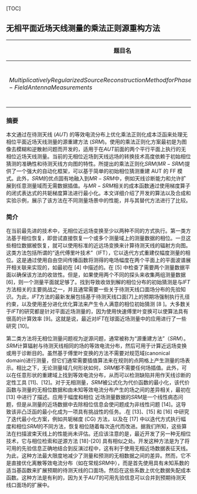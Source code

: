 [TOC]



## 无相平面近场天线测量的乘法正则源重构方法

| 题目名                                                       | 作者名                                                       | 发表日期 | 分类   |
| ------------------------------------------------------------ | ------------------------------------------------------------ | -------- | ------ |
| $Multiplicatively Regularized Source Reconstruction Method for Phaseless Planar Near-Field Antenna Measurements$ | $Trevor Brown, Student Member, IEEE, Ian Jeffrey, Member, IEEE, and Puyan Mojabi, Member, IEEE$ | 2017     | 源重构 |



### 摘要

本文通过在待测天线 ($AUT$) 的等效电流分布上优化乘法正则化成本泛函来处理无相位平面近场天线测量的源重建方法 $(SRM)$。使用的乘法正则化方案最初是为图像去模糊和逆散射问题而开发的，适用于在$AUT$前面的两个平行平面上执行的无相位近场天线测量。当前的无相位近场到天线远场的转换技术高度依赖于初始相位猜测的准确性和待测天线方向图的特性。所提出的乘法正则化$SRM (MR-SRM)$提供了一个强大的自动化框架，可以基于简单的初始相位猜测重建 AUT 的 FF 模式。此外，$SRM$的优点固有地融入到$MR-SRM$中，例如天线诊断能力和允许扩展到任意测量域而无需数据插值。与$MR-SRM$相关的成本函数通过使用梯度算子的闭式表达式的共轭梯度算法进行最小化。本文详细介绍了开发的算法以及合成和实验示例，展示了该方法在不同测量场景中的性能，并与其替代方法进行了比较。





### 简介

​	在当前最先进的技术中，无相位近远场变换至少以两种不同的方式执行。第一类方法基于相位恢复，即尝试直接恢复一个或多个测量域上的测量数据的相位。一旦这些相位数据被恢复，就可以使用标准的近远场变换来计算待测天线的辐射方向图。这类方法包括所谓的“迭代傅里叶技术”（IFT），它以迭代方式重建仅幅度测量的相位。这是通过使用自由空间传播函数将测得的电场幅度在两个平面上的平面波谱展开相关联来实现的，如最初在 [4] 中描述的。在 [5] 中检查了需要两个测量数据平面以确保该方法的收敛性。但是，如果使用两个不同的探头来收集两组测量数据 [6]，则一个测量平面就足够了。找到导致收敛到解的相位分布的初始猜测是与$IFT$方法相关的主要挑战之一，并且通常需要一些关于待测天线口面场分布的先验知识。为此，$IFT$方法的最新发展包括基于待测天线口面[7]上的预期场强制执行孔径约束，以及使用差分进化优化算法来产生令人满意的相位初始猜测 [8 ]。大多数关于$IFT$的研究都是针对平面近场测量的，因为使用快速傅里叶变换可以使算法具有很高的计算效率 [9]。这就是说，最近对$IFT$在球面近场测量中的应用进行了一些研究 [10]。

​	第二类方法将无相位测量问题视为逆源问题，通常被称为“源重建方法”（$SRM$）。$SRM$计算辐射与待测天线相同的场的等效电流分布，然后可用于计算近远场变换或用于诊断目的。虽然基于傅里叶变换的方法不需要对规范域(canonical domain)进行测量，但它们通常需要插值算法来在规则的点网格上产生测量的场表示。相比之下，无论测量域几何形状如何，$SRM$都不需要任何场插值。此外，可以在任意形状的重建域上找到等效电流分布，从而可以检测缺陷并用作天线诊断的定性工具 [11]、[12]。对于无相测量，$SRM$被公式化为代价函数的最小化，该代价函数与测量的无相位数据和由未知等效电流分布产生的场之间的差异相关，最初在 [13] 中进行了描述。应用于幅度和相位 近场测量数据的$SRM$是一个线性病态问题，但是从测量的近场数据中去除相位信息会使问题成为非线性问题 [14]。这导致该非凸泛函的最小化成为一项具有挑战性的任务。.在 [13]、[15] 和 [16] 中研究了迭代最小化方案，例如共轭梯度 (CG) 方法，以及在 [17] 中以迭代方式执行幅度和相位$SRM$的不同方法，恢复相位随着每次迭代而改进。据我们所知，这些算法在扫描波束天线上的性能尚未评估。还应该注意的是，最近开发了另一种无相位技术，它与相位检索和逆源方法 [18]-[20] 具有相似之处。开发这种方法是为了将可用的先验信息正确地结合到反演过程中，这有利于使用无相近场数据表征天线。为此，这种方法最大限度地减少了测量和预测的无相数据之间的差异。然而，它不是直接优化离散等效电流分布（如在常规$SRM$中），而是首先使用具有未知系数的适当基函数来扩展预期的待测天线的口面场。然后在这些系数上优化数据失配成本函数。这种方法是有利的，因为关于$AUT$的可用先验信息可以合并到预期待测天线口面场的扩展中。

